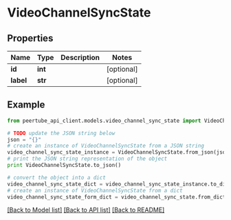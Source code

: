 # VideoChannelSyncState


## Properties
Name | Type | Description | Notes
------------ | ------------- | ------------- | -------------
**id** | **int** |  | [optional] 
**label** | **str** |  | [optional] 

## Example

```python
from peertube_api_client.models.video_channel_sync_state import VideoChannelSyncState

# TODO update the JSON string below
json = "{}"
# create an instance of VideoChannelSyncState from a JSON string
video_channel_sync_state_instance = VideoChannelSyncState.from_json(json)
# print the JSON string representation of the object
print VideoChannelSyncState.to_json()

# convert the object into a dict
video_channel_sync_state_dict = video_channel_sync_state_instance.to_dict()
# create an instance of VideoChannelSyncState from a dict
video_channel_sync_state_form_dict = video_channel_sync_state.from_dict(video_channel_sync_state_dict)
```
[[Back to Model list]](../README.md#documentation-for-models) [[Back to API list]](../README.md#documentation-for-api-endpoints) [[Back to README]](../README.md)


